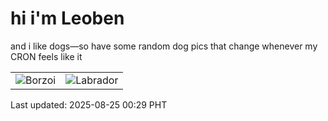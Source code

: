 # hi i'm Leoben

and i like dogs—so have some random dog pics that change whenever my CRON feels like it

|  |  |
|--------|----------|
| ![Borzoi](https://random-dog-vercel.vercel.app/api/random-borzoi?v=1756052945) | ![Labrador](https://random-dog-vercel.vercel.app/api/random-labrador?v=1756052945) |

Last updated: 2025-08-25 00:29 PHT
